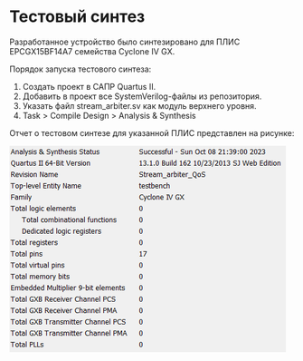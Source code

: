 # Тестовый синтез
Разработанное устройство было синтезировано для ПЛИС EPCGX15BF14A7 семейства Cyclone IV GX.

Порядок запуска тестового синтеза:
1. Создать проект в САПР Quartus II.
2. Добавить в проект все SystemVerilog-файлы из репозитория.
3. Указать файл stream_arbiter.sv как модуль верхнего уровня.
4. Task > Compile Design > Analysis & Synthesis

Отчет о тестовом синтезе для указанной ПЛИС представлен на рисунке:

![Отчет о тестовом синтезе](https://github.com/K1rC0ff/Stream_arbiter_QoS/blob/main/Test%20synthesis/Analysis%20and%20Synthesis%20report.png)
